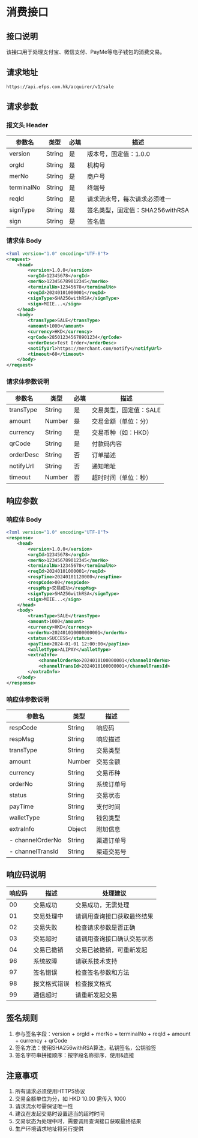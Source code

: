 # 消费接口

## 接口说明
该接口用于处理支付宝、微信支付、PayMe等电子钱包的消费交易。

## 请求地址
```http
https://api.efps.com.hk/acquirer/v1/sale
```

## 请求参数
### 报文头 Header
| 参数名 | 类型 | 必填 | 描述 |
|--------|------|------|------|
| version | String | 是 | 版本号，固定值：1.0.0 |
| orgId | String | 是 | 机构号 |
| merNo | String | 是 | 商户号 |
| terminalNo | String | 是 | 终端号 |
| reqId | String | 是 | 请求流水号，每次请求必须唯一 |
| signType | String | 是 | 签名类型，固定值：SHA256withRSA |
| sign | String | 是 | 签名值 |

### 请求体 Body
```xml
<?xml version="1.0" encoding="UTF-8"?>
<request>
    <head>
        <version>1.0.0</version>
        <orgId>12345678</orgId>
        <merNo>123456789012345</merNo>
        <terminalNo>12345678</terminalNo>
        <reqId>20240101000001</reqId>
        <signType>SHA256withRSA</signType>
        <sign>MIIE...</sign>
    </head>
    <body>
        <transType>SALE</transType>
        <amount>1000</amount>
        <currency>HKD</currency>
        <qrCode>285012345678901234</qrCode>
        <orderDesc>Test Order</orderDesc>
        <notifyUrl>https://merchant.com/notify</notifyUrl>
        <timeout>60</timeout>
    </body>
</request>
```

### 请求体参数说明
| 参数名 | 类型 | 必填 | 描述 |
|--------|------|------|------|
| transType | String | 是 | 交易类型，固定值：SALE |
| amount | Number | 是 | 交易金额（单位：分） |
| currency | String | 是 | 交易币种（如：HKD） |
| qrCode | String | 是 | 付款码内容 |
| orderDesc | String | 否 | 订单描述 |
| notifyUrl | String | 否 | 通知地址 |
| timeout | Number | 否 | 超时时间（单位：秒） |

## 响应参数
### 响应体 Body
```xml
<?xml version="1.0" encoding="UTF-8"?>
<response>
    <head>
        <version>1.0.0</version>
        <orgId>12345678</orgId>
        <merNo>123456789012345</merNo>
        <terminalNo>12345678</terminalNo>
        <reqId>20240101000001</reqId>
        <respTime>20240101120000</respTime>
        <respCode>00</respCode>
        <respMsg>交易成功</respMsg>
        <signType>SHA256withRSA</signType>
        <sign>MIIE...</sign>
    </head>
    <body>
        <transType>SALE</transType>
        <amount>1000</amount>
        <currency>HKD</currency>
        <orderNo>202401010000000001</orderNo>
        <status>SUCCESS</status>
        <payTime>2024-01-01 12:00:00</payTime>
        <walletType>ALIPAY</walletType>
        <extraInfo>
            <channelOrderNo>2024010100000001</channelOrderNo>
            <channelTransId>2024010100000001</channelTransId>
        </extraInfo>
    </body>
</response>
```

### 响应体参数说明
| 参数名 | 类型 | 描述 |
|--------|------|------|
| respCode | String | 响应码 |
| respMsg | String | 响应描述 |
| transType | String | 交易类型 |
| amount | Number | 交易金额 |
| currency | String | 交易币种 |
| orderNo | String | 系统订单号 |
| status | String | 交易状态 |
| payTime | String | 支付时间 |
| walletType | String | 钱包类型 |
| extraInfo | Object | 附加信息 |
| - channelOrderNo | String | 渠道订单号 |
| - channelTransId | String | 渠道交易号 |

## 响应码说明
| 响应码 | 描述 | 处理建议 |
|--------|------|----------|
| 00 | 交易成功 | 交易成功，无需处理 |
| 01 | 交易处理中 | 请调用查询接口获取最终结果 |
| 02 | 交易失败 | 检查请求参数是否正确 |
| 03 | 交易超时 | 请调用查询接口确认交易状态 |
| 04 | 交易已撤销 | 交易已被撤销，可重新发起 |
| 96 | 系统故障 | 请联系技术支持 |
| 97 | 签名错误 | 检查签名参数和方法 |
| 98 | 报文格式错误 | 检查报文格式 |
| 99 | 通信超时 | 请重新发起交易 |

## 签名规则
1. 参与签名字段：version + orgId + merNo + terminalNo + reqId + amount + currency + qrCode
2. 签名方法：使用SHA256withRSA算法，私钥签名，公钥验签
3. 签名字符串拼接顺序：按字段名称排序，使用&连接

## 注意事项
1. 所有请求必须使用HTTPS协议
2. 交易金额单位为分，如 HKD 10.00 需传入 1000
3. 请求流水号需保证唯一性
4. 建议在发起交易时设置适当的超时时间
5. 交易状态为处理中时，需要调用查询接口获取最终结果
6. 生产环境请求地址将另行提供 